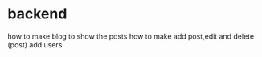 # backend
how to make blog to show the posts 
how to make add post,edit and delete (post)
add users 

